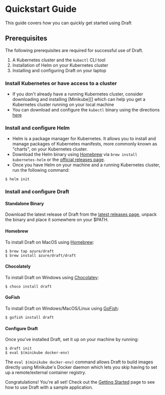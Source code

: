 # Quickstart Guide

This guide covers how you can quickly get started using Draft

## Prerequisites

The following prerequisites are required for successful use of Draft.

1. A Kubernetes cluster and the `kubectl` CLI tool
2. Installation of Helm on your Kubernetes cluster
3. Installing and configuring Draft on your laptop

### Install Kubernetes or have access to a cluster
- If you don't already have a running Kubernetes cluster, consider downloading and installing [Minikube][] which can help you get a Kubernetes cluster running on your local machine
- You can download and configure the `kubectl` binary using the directions [here](https://kubernetes.io/docs/tasks/tools/install-kubectl/)

### Install and configure Helm
- Helm is a package manager for Kubernetes. It allows you to install and manage packages of Kubernetes manifests, more commonly known as "charts", on your Kubernetes cluster.
- Download the Helm binary using [Homebrew](https://brew.sh/) via `brew install kubernetes-helm` or the [official releases page](https://github.com/kubernetes/helm/releases).
- Once you have Helm on your machine and a running Kubernetes cluster, run the following command:
```console
$ helm init
```

### Install and configure Draft

#### Standalone Binary

Download the latest release of Draft from the [latest releases page](https://github.com/Azure/draft/releases/latest), unpack the binary and place it somewhere on your $PATH.

#### Homebrew

To install Draft on MacOS using [Homebrew](https://brew.sh/):

```console
$ brew tap azure/draft
$ brew install azure/draft/draft
```

#### Chocolately

To install Draft on Windows using [Chocolatey](https://chocolatey.org/):

```console
$ choco install draft
```

#### GoFish

To install Draft on Windows/MacOS/Linux using [GoFish](https://gofi.sh):

```console
$ gofish install draft
```

#### Configure Draft

Once you've installed Draft, set it up on your machine by running:

```console
$ draft init
$ eval $(minikube docker-env)
```

The `eval $(minikube docker-env)` command allows Draft to build images directly using Minikube's Docker daemon which lets you skip having to set up a remote/external container registry.

Congratulations! You're all set! Check out the [Getting Started](getting-started.md) page to see how to use Draft with a sample application.

